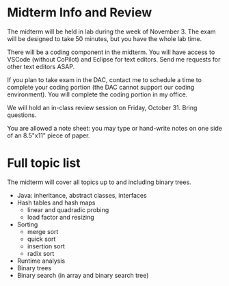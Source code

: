 # Midterm Info and Review

The midterm will be held in lab during the week of November 3. The exam will be
designed to take 50 minutes, but you have the whole lab time.

There will be a coding component in the midterm. You will have access to VSCode
(without CoPilot) and Eclipse for text editors. Send me requests for other text
editors ASAP.

If you plan to take exam in the DAC, contact me to schedule a time to complete your coding portion (the DAC cannot support our coding environment). You will complete the coding portion in my office.

We will hold an in-class review session on Friday, October 31. Bring questions.

You are allowed a note sheet: you may type or hand-write notes on one side of an 8.5"x11" piece of paper.

# Full topic list

The midterm will cover all topics up to and including binary trees.

- Java: inheritance, abstract classes, interfaces
- Hash tables and hash maps
  - linear and quadradic probing
  - load factor and resizing
- Sorting
  - merge sort
  - quick sort
  - insertion sort
  - radix sort
- Runtime analysis
- Binary trees
- Binary search (in array and binary search tree)


